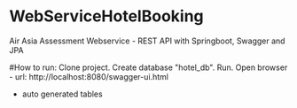 # WebServiceHotelBooking
Air Asia Assessment Webservice - REST API with Springboot, Swagger and JPA

#How to run:
Clone project.
Create database "hotel_db".
Run.
Open browser - url:
http://localhost:8080/swagger-ui.html

* auto generated tables